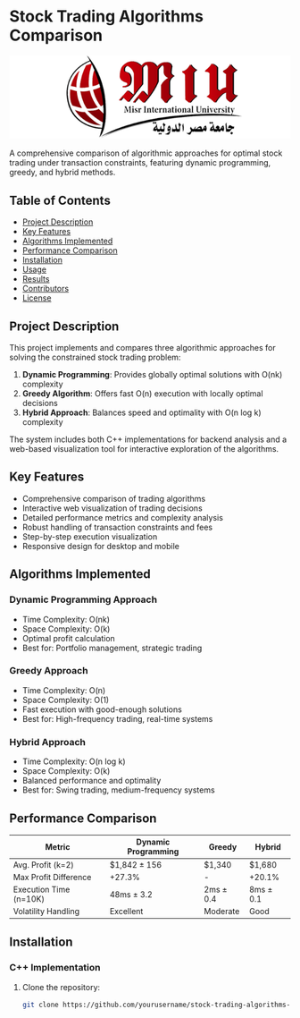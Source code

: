 # Stock Trading Algorithms Comparison

![Project Logo](docs/logo-miu.png)

A comprehensive comparison of algorithmic approaches for optimal stock trading under transaction constraints, featuring dynamic programming, greedy, and hybrid methods.

## Table of Contents
- [Project Description](#project-description)
- [Key Features](#key-features)
- [Algorithms Implemented](#algorithms-implemented)
- [Performance Comparison](#performance-comparison)
- [Installation](#installation)
- [Usage](#usage)
- [Results](#results)
- [Contributors](#contributors)
- [License](#license)

## Project Description

This project implements and compares three algorithmic approaches for solving the constrained stock trading problem:
1. **Dynamic Programming**: Provides globally optimal solutions with O(nk) complexity
2. **Greedy Algorithm**: Offers fast O(n) execution with locally optimal decisions
3. **Hybrid Approach**: Balances speed and optimality with O(n log k) complexity

The system includes both C++ implementations for backend analysis and a web-based visualization tool for interactive exploration of the algorithms.

## Key Features

- Comprehensive comparison of trading algorithms
- Interactive web visualization of trading decisions
- Detailed performance metrics and complexity analysis
- Robust handling of transaction constraints and fees
- Step-by-step execution visualization
- Responsive design for desktop and mobile

## Algorithms Implemented

### Dynamic Programming Approach
- Time Complexity: O(nk)
- Space Complexity: O(k)
- Optimal profit calculation
- Best for: Portfolio management, strategic trading

### Greedy Approach
- Time Complexity: O(n)
- Space Complexity: O(1)
- Fast execution with good-enough solutions
- Best for: High-frequency trading, real-time systems

### Hybrid Approach
- Time Complexity: O(n log k)
- Space Complexity: O(k)
- Balanced performance and optimality
- Best for: Swing trading, medium-frequency systems

## Performance Comparison

| Metric                | Dynamic Programming | Greedy  | Hybrid  |
|-----------------------|--------------------|---------|---------|
| Avg. Profit (k=2)     | $1,842 ± 156       | $1,340  | $1,680  |
| Max Profit Difference | +27.3%             | -       | +20.1%  |
| Execution Time (n=10K)| 48ms ± 3.2         | 2ms ± 0.4 | 8ms ± 0.1 |
| Volatility Handling   | Excellent          | Moderate | Good    |

## Installation

### C++ Implementation
1. Clone the repository:
   ```bash
   git clone https://github.com/yourusername/stock-trading-algorithms-comparison.git